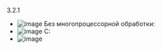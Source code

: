 3.2.1
- ![image](https://user-images.githubusercontent.com/104152574/206736282-15d8158d-ed91-4a97-97c4-69958de18a43.png)
Без многопроцессорной обработки: 
- ![image](https://user-images.githubusercontent.com/104152574/206760878-a98fc0e9-0d81-4764-b9dd-567ff4287beb.png)
С: 
- ![image](https://user-images.githubusercontent.com/104152574/206760933-31a2c2ca-ee27-4a1b-bc57-10fae13c9e93.png)
